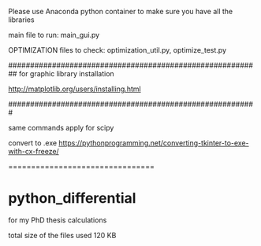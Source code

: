 
Please use Anaconda python container to make sure you have all the libraries

main file to run: main_gui.py

 OPTIMIZATION files to check: optimization_util.py,  optimize_test.py

##########################################################
for graphic library installation

http://matplotlib.org/users/installing.html

#########################################################

same commands apply for scipy

convert to .exe
https://pythonprogramming.net/converting-tkinter-to-exe-with-cx-freeze/

================================


# python_differential

for my PhD thesis calculations

total size of the files used 120 KB